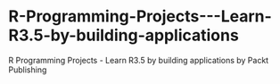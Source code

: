 # R-Programming-Projects---Learn-R3.5-by-building-applications
R Programming Projects - Learn R3.5 by building applications by Packt Publishing
